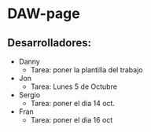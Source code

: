 # DAW-page
## Desarrolladores:
- Danny
    - Tarea: poner la plantilla del trabajo
- Jon
    - Tarea: Lunes 5 de Octubre
- Sergio
    - Tarea: poner el dia 14 oct.
- Fran
    - Tarea: poner el dia 16 oct